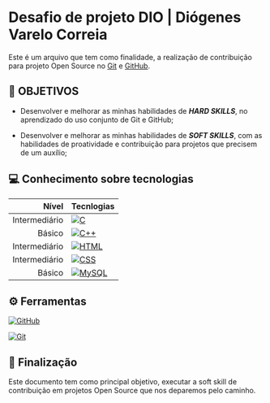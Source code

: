 
# Desafio de projeto DIO | Diógenes Varelo Correia

Este é um arquivo que tem como finalidade, a realização de contribuição para projeto Open Source no [Git]() e [GitHub]().

## 🎯 OBJETIVOS

- Desenvolver e melhorar as minhas habilidades de ***HARD SKILLS***, no aprendizado do uso conjunto de Git e GitHub;

- Desenvolver e melhorar as minhas habilidades de ***SOFT SKILLS***, com as habilidades de proatividade e contribuição para projetos que precisem de um auxílio;

## 💻 Conhecimento sobre tecnologias

| Nível | Tecnlogias |
|-----:|-----------|
|     Intermediário|     [![C](https://img.shields.io/badge/C-000?style=for-the-badge&logo=c&logoColor=30A3DC)](https://www.ibm.com/docs/pt/i/7.2?topic=languages-c-c)     |
|     Básico|    [![C++](https://img.shields.io/badge/C++-000?style=for-the-badge&logo=cplusplus&logoColor=30A3DC)](https://www.ibm.com/docs/pt/i/7.2?topic=languages-c-c)    |
|     Intermediário| [![HTML](https://img.shields.io/badge/html-000?style=for-the-badge&logo=html5&logoColor=30A3DC)](https://developer.mozilla.org/pt-BR/docs/Web/HTML)|
|     Intermediário| [![CSS](https://img.shields.io/badge/css-000?style=for-the-badge&logo=css3&logoColor=30A3DC)](https://developer.mozilla.org/pt-BR/docs/Web/CSS)       |
|   Básico | [![MySQL](https://img.shields.io/badge/sql-000?style=for-the-badge&logo=mysql&logoColor=fff)](https://dev.mysql.com/doc/) |


## ⚙️ Ferramentas

[![GitHub](https://img.shields.io/badge/GitHub-000?style=for-the-badge&logo=github&logoColor=30A3DC)](https://docs.github.com/)

[![Git](https://img.shields.io/badge/Git-000?style=for-the-badge&logo=git&logoColor=E94D5F)](https://git-scm.com/doc)

## 🚩 Finalização

Este documento tem como principal objetivo, executar a soft skill de contribuição em projetos Open Source que nos deparemos pelo caminho.




